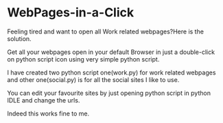 # WebPages-in-a-Click
Feeling tired and want to open all Work related webpages?Here is the solution.

Get all your webpages open in your default Browser in just a double-click on python script icon using very simple python script.

I have created two python script one(work.py) for work related webpages and other one(social.py) is for all the social sites I like to use.

You can edit your favourite sites by just opening python script in python IDLE and change the urls.

Indeed this works fine to me.
